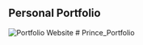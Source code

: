 ## Personal Portfolio

![Portfolio Website](https://i.ibb.co/WgPMpts/image.png)
#   P r i n c e _ P o r t f o l i o  
 